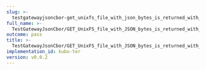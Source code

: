 ```yaml
---
slug: >-
  testgatewayjsoncbor-get_unixfs_file_with_json_bytes_is_returned_with_application-json_content-type_-_without_headers
full_name: >-
  TestGatewayJsonCbor/GET_UnixFS_file_with_JSON_bytes_is_returned_with_application/json_Content-Type_-_without_headers
outcome: pass
title: >-
  TestGatewayJsonCbor/GET_UnixFS_file_with_JSON_bytes_is_returned_with_application/json_Content-Type_-_without_headers
implementation_id: kubo-ter
version: v0.0.2
---
```


